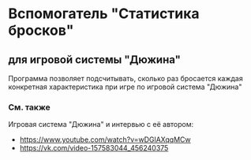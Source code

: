 # Вспомогатель "Статистика бросков"
## для игровой системы "Дюжина"

Программа позволяет подсчитывать, сколько раз бросается каждая конкретная характеристика при игре по игровой система "Дюжина"

### См. также
Игровая система "Дюжина" и интервью с её автором:
* https://www.youtube.com/watch?v=wDGlAXqqMCw
* https://vk.com/video-157583044_456240375

